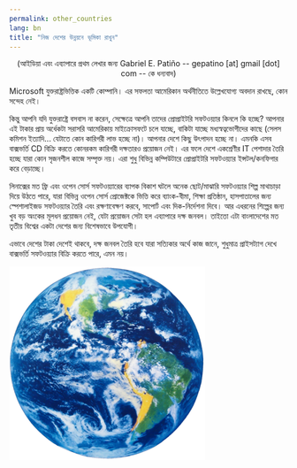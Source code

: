 ```yaml
---
permalink: other_countries
lang: bn
title: "নিজ দেশের উন্নয়নে ভূমিকা রাখুন"
---
```


<center>(আইডিয়া এবং এব্যাপারে প্রথম লেখার জন্য Gabriel E. Patiño -- gepatino [at] gmail [dot] com -- কে ধন্যবাদ) </center>

Microsoft যুক্তরাষ্ট্রভিত্তিক একটি কোম্পানি। এর সফলতা আমেরিকান অর্থনীতিতে উল্লেখযোগ্য অবদান রাখছে, কোন সন্দেহ নেই।

কিন্তু আপনি যদি যুক্তরাষ্ট্রে বসবাস না করেন, সেক্ষেত্রে আপনি তাদের প্রোপ্রাইটরি সফটওয়্যার কিনলে কি হচ্ছে? আপনার এই টাকার প্রায় অর্ধেকটা সরাসরি আমেরিকায় মাইক্রোসফটে চলে যাচ্ছে, বাকিটা যাচ্ছে মধ্যস্বত্বভোগীদের কাছে (সেলস কমিশন ইত্যাদি... যেটাতে কোন কারিগরী লাভ হচ্ছে না)। আপনার দেশে কিছু উৎপাদন হচ্ছে না। এমনকি এসব বাক্সভর্তি CD বিক্রি করতে কোনরকম কারিগরী দক্ষতারও প্রয়োজন নেই। এর ফলে দেশে একশ্রেণীর IT পেশাদার তৈরি হচ্ছে যারা কোন সৃজনশীল কাজে সম্পৃক্ত নয়। এরা শুধু বিভিন্ন কম্পিউটারে প্রোপ্রাইটরি সফটওয়্যার ইন্সটল/কনফিগার করে বেড়াচ্ছে।

লিনাক্সের মত ফ্রি এবং ওপেন সোর্স সফটওয়্যারের ব্যাপক বিকাশ ঘটলে অনেক ছোট/মাঝারি সফটওয়্যার শিল্প মাথাচাড়া দিয়ে উঠতে পারে, যারা বিভিন্ন ওপেন সোর্স প্রোজেক্টকে ভিত্তি করে ব্যাংক-বীমা, শিক্ষা প্রতিষ্ঠান, হাসপাতালের জন্য স্পেশালাইজড সফটওয়্যার তৈরি এবং রক্ষণাবেক্ষণ করবে, সাপোর্ট এবং দিক-নির্দেশনা দিবে। আর এধরনের শিল্পের জন্য খুব বড় অংকের মূলধন প্রয়োজন নেই, যেটা প্রয়োজন সেটা হল এব্যাপারে দক্ষ জনবল। তাইতো এটা বাংলাদেশের মত তৃতীয় বিশ্বের একটা দেশের জন্য বিশেষভাবে উপযোগী।

এভাবে দেশের টাকা দেশেই থাকবে, দক্ষ জনবল তৈরি হবে যারা সত্যিকার অর্থে কাজ জানে, শুধুমাত্র প্রাইসট্যাগ দেখে বাক্সভর্তি সফটওয়্যার বিক্রি করতে পারে, এমন নয়।

<img src="/img/earth.png" />




